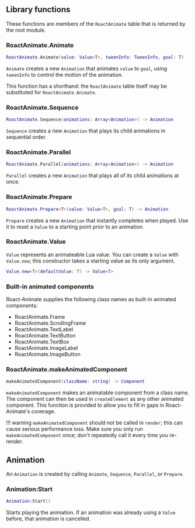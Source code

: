## Library functions
These functions are members of the `RoactAnimate` table that is returned by the root module.

### RoactAnimate.Animate
```lua
RoactAnimate.Animate(value: Value<T>, tweenInfo: TweenInfo, goal: T)
```
`Animate` creates a new `Animation` that animates `value` to `goal`, using `tweenInfo` to control the motion of the animation.

This function has a shorthand: the `RoactAnimate` table itself may be substituted for `RoactAnimate.Animate`.

### RoactAnimate.Sequence
```lua
RoactAnimate.Sequence(animations: Array<Animation>) -> Animation
```
`Sequence` creates a new `Animation` that plays its child animations in sequential order.

### RoactAnimate.Parallel
```lua
RoactAnimate.Parallel(animations: Array<Animation>) -> Animation
```
`Parallel` creates a new `Animation` that plays all of its child animations at once.

### RoactAnimate.Prepare
```lua
RoactAnimate.Prepare<T>(value: Value<T>, goal: T) -> Animation
```
`Prepare` creates a new `Animation` that instantly completes when played. Use it to reset a `Value` to a starting point prior to an animation.

### RoactAnimate.Value
`Value` represents an animateable Lua value. You can create a `Value` with `Value.new`; this constructor takes a starting value as its only argument.

```lua
Value.new<T>(defaultValue: T) -> Value<T>
```

### Built-in animated components
Roact-Animate supplies the following class names as built-in animated components:

* RoactAnimate.Frame
* RoactAnimate.ScrollingFrame
* RoactAnimate.TextLabel
* RoactAnimate.TextButton
* RoactAnimate.TextBox
* RoactAnimate.ImageLabel
* RoactAnimate.ImageButton

### RoactAnimate.makeAnimatedComponent
```lua
makeAnimatedComponent(className: string) -> Component
```

`makeAnimatedComponent` makes an animatable component from a class name. The component can then be used in `createElement` as any other animated component. This function is provided to allow you to fill in gaps in Roact-Animate's coverage.

!!! warning
    `makeAnimatedComponent` should not be called in `render`; this can cause serious performance loss. Make sure you only run `makeAnimatedComponent` once; don't repeatedly call it every time you re-render.

## Animation
An `Animation` is created by calling `Animate`, `Sequence`, `Parallel`, or `Prepare`.

### Animation:Start
```lua
Animation:Start()
```

Starts playing the animation. If an animation was already using a `Value` before, that animation is cancelled.